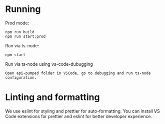 # Running

Prod mode:

```
npm run build
npm run start:prod
```

Run via ts-node:

```
npm start
```

Run via ts-node using vs-code-dubugging

```
Open api-pumped folder in VSCode, go to debugging and run ts-node configuration.
```

# Linting and formatting

We use eslint for styling and prettier for auto-formatting. You can install VS Code extensions for prettier and eslint for better developer experience.
